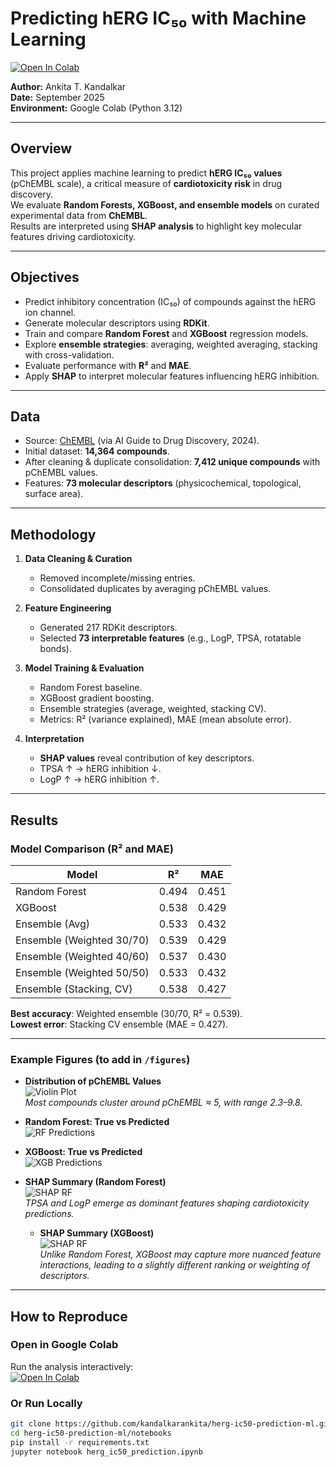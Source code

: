 # Predicting hERG IC₅₀ with Machine Learning

[![Open In Colab](https://colab.research.google.com/assets/colab-badge.svg)](https://colab.research.google.com/github/kandalkarankita/herg-ic50-prediction-ml/blob/main/notebook/hERG_IC50_RF_XGBoost.ipynb)

**Author:** Ankita T. Kandalkar  
**Date:** September 2025  
**Environment:** Google Colab (Python 3.12)  

---

## Overview
This project applies machine learning to predict **hERG IC₅₀ values** (pChEMBL scale), a critical measure of **cardiotoxicity risk** in drug discovery.  
We evaluate **Random Forests, XGBoost, and ensemble models** on curated experimental data from **ChEMBL**.  
Results are interpreted using **SHAP analysis** to highlight key molecular features driving cardiotoxicity.

---

## Objectives
- Predict inhibitory concentration (IC₅₀) of compounds against the hERG ion channel.  
- Generate molecular descriptors using **RDKit**.  
- Train and compare **Random Forest** and **XGBoost** regression models.  
- Explore **ensemble strategies**: averaging, weighted averaging, stacking with cross-validation.  
- Evaluate performance with **R²** and **MAE**.  
- Apply **SHAP** to interpret molecular features influencing hERG inhibition.  

---

## Data
- Source: [ChEMBL](https://www.ebi.ac.uk/chembl/) (via AI Guide to Drug Discovery, 2024).  
- Initial dataset: **14,364 compounds**.  
- After cleaning & duplicate consolidation: **7,412 unique compounds** with pChEMBL values.  
- Features: **73 molecular descriptors** (physicochemical, topological, surface area).  

---

## Methodology
1. **Data Cleaning & Curation**  
   - Removed incomplete/missing entries.  
   - Consolidated duplicates by averaging pChEMBL values.  

2. **Feature Engineering**  
   - Generated 217 RDKit descriptors.  
   - Selected **73 interpretable features** (e.g., LogP, TPSA, rotatable bonds).  

3. **Model Training & Evaluation**  
   - Random Forest baseline.  
   - XGBoost gradient boosting.  
   - Ensemble strategies (average, weighted, stacking CV).  
   - Metrics: R² (variance explained), MAE (mean absolute error).  

4. **Interpretation**  
   - **SHAP values** reveal contribution of key descriptors.  
   - TPSA ↑ → hERG inhibition ↓.  
   - LogP ↑ → hERG inhibition ↑.  

---

## Results

### Model Comparison (R² and MAE)

| Model                   | R²    | MAE   |
|--------------------------|-------|-------|
| Random Forest            | 0.494 | 0.451 |
| XGBoost                  | 0.538 | 0.429 |
| Ensemble (Avg)           | 0.533 | 0.432 |
| Ensemble (Weighted 30/70)| 0.539 | 0.429 |
| Ensemble (Weighted 40/60)| 0.537 | 0.430 |
| Ensemble (Weighted 50/50)| 0.533 | 0.432 |
| Ensemble (Stacking, CV)  | 0.538 | 0.427 |

**Best accuracy**: Weighted ensemble (30/70, R² = 0.539).  
**Lowest error**: Stacking CV ensemble (MAE = 0.427).  

---

### Example Figures (to add in `/figures`)

- **Distribution of pChEMBL Values**  
  ![Violin Plot](figures/Distribution_of_hERG_pChEMBL_values.png)  
  *Most compounds cluster around pChEMBL ≈ 5, with range 2.3–9.8.*  

- **Random Forest: True vs Predicted**  
  ![RF Predictions](figures/Random_Forest_True_vs_Predicted_pChEMBL_Values.png)  

- **XGBoost: True vs Predicted**  
  ![XGB Predictions](figures/XGBoost_True_vs_Predicted_pChEMBL_Values.png)  

- **SHAP Summary (Random Forest)**  
  ![SHAP RF](figures/Random_Forest_SHAP.png)  
  *TPSA and LogP emerge as dominant features shaping cardiotoxicity predictions.*

  - **SHAP Summary (XGBoost)**  
  ![SHAP RF](figures/XGBoost_SHAP.png)  
  *Unlike Random Forest, XGBoost may capture more nuanced feature interactions, leading to a slightly different ranking or weighting of descriptors.*  

---

## How to Reproduce

### Open in Google Colab
Run the analysis interactively:  
[![Open In Colab](https://colab.research.google.com/assets/colab-badge.svg)](https://colab.research.google.com/github/kandalkarankita/herg-ic50-prediction-ml/blob/main/notebook/hERG_IC50_RF_XGBoost.ipynb)

### Or Run Locally
```bash
git clone https://github.com/kandalkarankita/herg-ic50-prediction-ml.git
cd herg-ic50-prediction-ml/notebooks
pip install -r requirements.txt
jupyter notebook herg_ic50_prediction.ipynb

